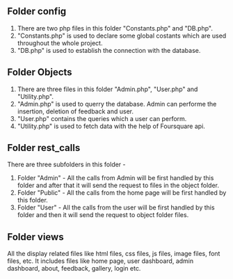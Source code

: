 Folder config
--------------
1. There are two php files in this folder "Constants.php" and "DB.php".
2. "Constants.php" is used to declare some global costants which are used throughout the whole project.
3. "DB.php" is used to establish the connection with the database.

Folder Objects
---------------
1. There are three files in this folder "Admin.php", "User.php" and "Utility.php".
2. "Admin.php" is used to querry the database. Admin can performe the insertion, deletion of feedback and user.
3. "User.php" contains the queries which a user can perform.
4. "Utility.php" is used to fetch data with the help of Foursquare api.

Folder rest_calls
-----------------
There are three subfolders in this folder -
  1. Folder "Admin" - All the calls from Admin will be first handled by this folder and after that it will send the request to files in the object folder.
  2. Folder "Public" - All the calls from the home page will be first handled by this folder.
  3. Folder "User" -  All the calls from the user will be first handled by this folder and then it will send the request to object folder files.

 Folder views
 ------------
 All the display related files like html files, css files, js files, image files, font files, etc. It includes files like home page, user dashboard, admin dashboard, about, feedback, gallery, login etc.

